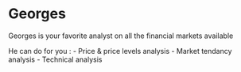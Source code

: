 # Georges
Georges is your favorite analyst on all the financial markets available

He can do for you : 
        - Price & price levels analysis
        - Market tendancy analysis
        - Technical analysis

        
